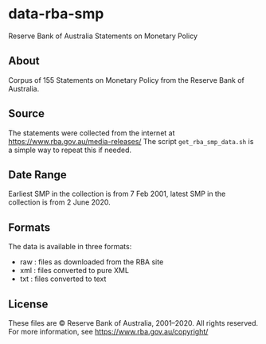 # data-rba-smp
Reserve Bank of Australia Statements on Monetary Policy

## About
Corpus of 155 Statements on Monetary Policy from the Reserve Bank of Australia.

## Source
The statements were collected from the internet at https://www.rba.gov.au/media-releases/
The script `get_rba_smp_data.sh` is a simple way to repeat this if needed.

## Date Range
Earliest SMP in the collection is from 7 Feb 2001, latest SMP in the collection is from 2 June 2020.

## Formats
The data is available in three formats:
* raw : files as downloaded from the RBA site
* xml : files converted to pure XML
* txt : files converted to text

## License
These files are © Reserve Bank of Australia, 2001–2020. All rights reserved.
For more information, see https://www.rba.gov.au/copyright/

